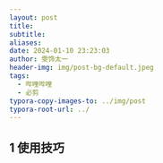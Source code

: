 ```yaml
---
layout: post
title: 
subtitle: 
aliases: 
date: 2024-01-10 23:23:03
author: 雯饰太一
header-img: img/post-bg-default.jpeg
tags:
  - 哔哩哔哩
  - 必剪
typora-copy-images-to: ../img/post
typora-root-url: ../
---
```

## 1 使用技巧